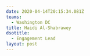 ```yaml
---
date: 2020-04-14T20:15:34.081Z
teams:
  - Washington DC
title: Haidi Al-Shabrawey
dsotitle:
  - Engagement Lead
layout: post
---
```

